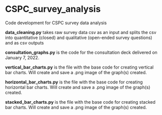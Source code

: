 # CSPC_survey_analysis
Code development for CSPC survey data analysis


**data_cleaning.py** takes raw survey data csv as an input and splits the csv into quantitative (closed) and qualitative (open-ended survey questions) and as csv outputs 

**consultation_graphs.py** is the code for the consultation deck delivered on January 7, 2022.

**vertical_bar_charts.py** is the file with the base code for creating vertical bar charts. Will create and save a .png image of the graph(s) created. 

**horizontal_bar_charts.py** is the file with the base code for creating horizontal bar charts. Will create and save a .png image of the graph(s) created. 

**stacked_bar_charts.py** is the file with the base code for creating stacked bar charts. Will create and save a .png image of the graph(s) created. 

